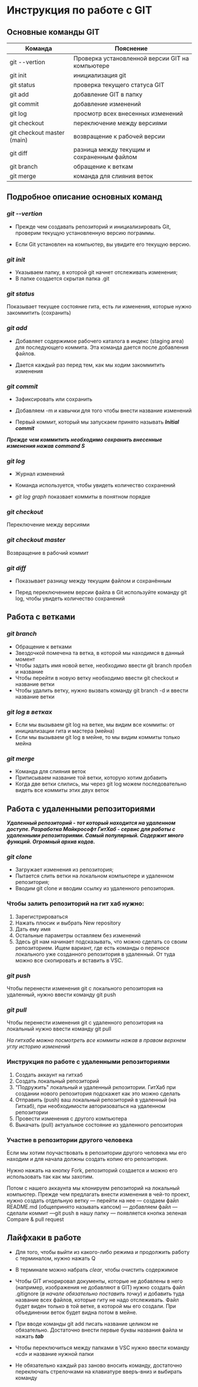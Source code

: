 # Инструкция по работе с GIT

## Основные команды GIT 

|Команда|Пояснение|
|-------|---------|
|git --vertion|Проверка установленной версии GIT на компьютере|
|git init|инициализация git|
|git status|проверка текущего статуса GIT|
|git add|добавление GIT в папку|
|git commit|добавление изменений|
|git log|просмотр всех внесенных изменений|
|git checkout | переключение между версиями|
|git checkout master (main)|возвращение к рабочей версии|
|git diff|разница между текущим и сохраненным файлом|
|git branch|обращение к веткам|
|git merge|команда для слияния веток|

## Подробное описание основных команд

### ***git --vertion***

* Прежде чем создавать репозиторий и инициализировать Git, проверим текущую установленную версию пограммы.

* Если Git установлен на компьютер, вы увидите его текущую версию.

### ***git init***

* Указываем папку, в которой git начнет отслеживать изменения;
* В папке создается скрытая папка .git


### ***git status***

Показывает текущее состояние гита, есть ли изменения, которые нужно закоммитить (сохранить)

### ***git add***

* Добавляет содержимое рабочего каталога в индекс (staging area) для последующего коммита. Эта команда дается после добавления файлов.

* Дается каждый раз перед тем, как мы ходим закоммитить изменения

### ***git commit***

* Зафиксировать или сохранить

* Добавляем -m и кавычки для того чтобы внести название изменений

* Первый коммит, который мы запускаем принято называть ***Initial commit***

***Прежде чем коммитить необходимо сохранить внесенные изменения нажав command S***

### ***git log***

* Журнал изменений

* Команда используется, чтобы увидеть количество сохранений

* *git log graph* показвает коммиты в понятном порядке

### ***git checkout***

Переключение между версиями

### ***git checkout master***

Возвращение в рабочий коммит

### ***git diff***

* Показывает разницу между текущим файлом и сохранённым

* Перед переключением версии файла в Git используйте команду git log, чтобы увидеть количество сохранений

## Работа с ветками

### ***git branch***

* Обращение к ветками
* Звездочкой помечена та ветка, в которой мы находимся в данный момент
* Чтобы задать имя новой ветке, необходимо ввести git branch пробел и название
* Чтобы перейти в новую ветку необходимо ввести git checkout и название ветки
* Чтобы удалить ветку, нужно вызвать команду git branch -d и ввести название ветки 

### ***git log в ветках***

* Если мы вызываем git log на ветке, мы видим все коммиты: от инициализации гита и мастера (мейна)
* Если мы вызываем git log в мейне, то мы видим коммиты только мейна

### ***git merge***

* Команда для слияния веток
* Приписываем название той ветки, которую хотим добавить
* Когда две ветки слились, мы через git log можем последовательно видеть все коммиты этих двух веток

## Работа с удаленными репозиториями

***Удаленный репозиторий - тот который находится на удаленном доступе. Разработка Майкрософт ГитХаб - сервис для работы с удаленными репозиториями. Самый популярный. Содержит много функций. Огромный архив кодов.***

### ***git clone*** ###

* Загружает изменения из репозитория; 
* Пытается слить ветки на локальном компьютере и удаленном репозитория; 
* Вводим git clone и вводим ссылку из удаленного репозитория.

### Чтобы залить репозиторий на гит хаб нужно: ###

1. Зарегистрироваться 
2. Нажать плюсик и выбрать New repository 
3. Дать ему имя 
4. Остальные параметры оставляем без изменений
5. Здесь git нам начинает подсказывать, что можно сделать со своим репозиторием. Ищем вариант, где есть команды о переносе локального уже созданного репозитория в удаленный. От туда можно все скопировать и вставить в VSC. 

### ***git push*** ###

Чтобы перенести изменения git с локального репозитория на удаленный, нужно ввести команду git push

### ***git pull*** ###

Чтобы перенести изменения git с удаленного репозитория на локальный нужно ввести команду git pull

*На гитхабе можно посмотреть все коммиты нажав в правом верхнем углу историю изменений*

### Инструкция по работе с удаленными репозиториями

1. Cоздать аккаунт на гитхаб
2. Создать локальный репозиторий
3. "Подружить" локальный и удаленный ркпозитории. ГитХаб при создании нового репозитория подскажет как это можно сделать
4. Отправить (push) ваш локальный репозиторий в удаленный (на Гитхаб), при необходимости авторизоваться на удаленном репозитории
5. Провести изменения с другого компьютера
6. Выкачать (pull) актуальное состояние из удаленного репозитория

### Участие в репозитории другого человека ###

Если мы хотим поучаствовать в репозитории другого человека мы его находим и для начала должны создать копию его репозитория. 

Нужно нажать на кнопку Fork, репозиторий создается и можно его использовать так как мы захотим.

Потом с нашего аккаунта мы клонируем репозиторий на локальный компьютер.
Прежде чем предлагать внести изменения в чей-то проект, нужно создать отдельную ветку — перейти на нее — создаем файл README.md (общепринято называть капсом) — добавляем файл — сделали коммит —git push в нашу папку — появляется кнопка зеленая Сompare & pull request

## Лайфхаки в работе 

* Для того, чтобы выйти из какого-либо режима и продолжить работу с терминалом, нужно нажать Q

* В терминале можно набрать *clear*, чтобы очистить содержимое

* Чтобы GIT игнорировал документы, которые не добавлены в него (например, изображения не добавляют в GIT) нужно создать файл .gitignore (*в начале обязательно поставить точку*) и добавить туда название всех файлов, которые гиту не надо отслеживать. Файл будет виден только в той ветке, в которой мы его создали. При объединении веток будет видна потом в мейне.

* При вводе команды git add писать название целиком не обязательно. Достаточно внести первые буквы названия файла м нажать ***tab***

* Чтобы переключиться между папками в VSC нужно ввести команду «cd» и название нужной папки 


* Не обязательно каждый раз заново вносить команду, достаточно переключать стрелочками на клавиатуре вверъ-вниз и выбирать команду